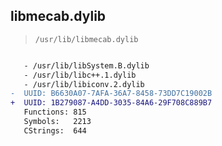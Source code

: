## libmecab.dylib

> `/usr/lib/libmecab.dylib`

```diff

   - /usr/lib/libSystem.B.dylib
   - /usr/lib/libc++.1.dylib
   - /usr/lib/libiconv.2.dylib
-  UUID: B6630A07-7AFA-36A7-8458-73DD7C19002B
+  UUID: 1B279087-A4DD-3035-84A6-29F708C889B7
   Functions: 815
   Symbols:   2213
   CStrings:  644

```
